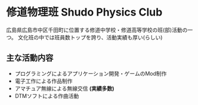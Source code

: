 # 修道物理班 Shudo Physics Club

広島県広島市中区千田町に位置する修道中学校・修道高等学校の班(部)活動の一つ。
文化班の中では班員数トップを誇り、活動実績も厚い(らしい)

## 主な活動内容
- プログラミングによるアプリケーション開発・ゲームのMod制作
- 電子工作による作品制作
- アマチュア無線による無線交信 **(実績多数)**
- DTMソフトによる作曲活動
